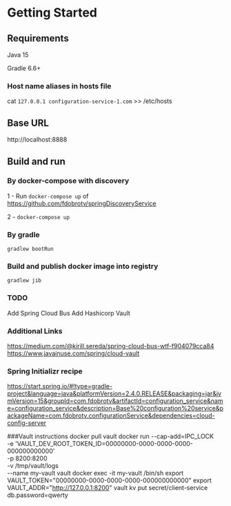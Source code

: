 # Getting Started

## Requirements
Java 15

Gradle 6.6+

### Host name aliases in hosts file
cat `127.0.0.1 configuration-service-1.com` >> /etc/hosts

## Base URL
http://localhost:8888

## Build and run

### By docker-compose with discovery
1 - Run `docker-compose up` of https://github.com/fdobrotv/springDiscoveryService

2 - `docker-compose up`

### By gradle
`gradlew bootRun`

### Build and publish docker image into registry
`gradlew jib`

### TODO
Add Spring Cloud Bus
Add Hashicorp Vault

### Additional Links
https://medium.com/@kirill.sereda/spring-cloud-bus-wtf-f904079cca84
https://www.javainuse.com/spring/cloud-vault

### Spring Initializr recipe
https://start.spring.io/#!type=gradle-project&language=java&platformVersion=2.4.0.RELEASE&packaging=jar&jvmVersion=15&groupId=com.fdobrotv&artifactId=configuration_service&name=configuration_service&description=Base%20configuration%20service&packageName=com.fdobrotv.configurationService&dependencies=cloud-config-server

###Vault instructions
docker pull vault
docker run --cap-add=IPC_LOCK \
-e 'VAULT_DEV_ROOT_TOKEN_ID=00000000-0000-0000-0000-000000000000' \
-p 8200:8200 \
-v /tmp/vault/logs \
--name my-vault vault
docker exec -it my-vault /bin/sh
export VAULT_TOKEN="00000000-0000-0000-0000-000000000000"
export VAULT_ADDR="http://127.0.0.1:8200"
vault kv put secret/client-service db.password=qwerty

